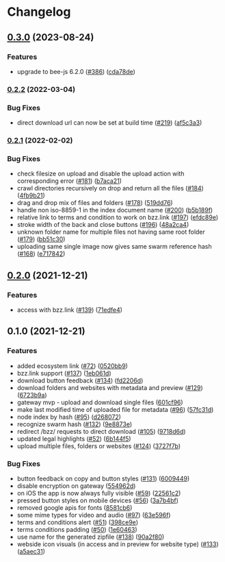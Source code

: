 # Changelog

## [0.3.0](https://github.com/ethersphere/gateway-ui/compare/v0.2.2...v0.3.0) (2023-08-24)


### Features

* upgrade to bee-js 6.2.0 ([#386](https://github.com/ethersphere/gateway-ui/issues/386)) ([cda78de](https://github.com/ethersphere/gateway-ui/commit/cda78de2bf4f89e02f2c1a460b15e9eeaf43f4f9))

### [0.2.2](https://www.github.com/ethersphere/gateway-ui/compare/v0.2.1...v0.2.2) (2022-03-04)


### Bug Fixes

* direct download url can now be set at build time ([#219](https://www.github.com/ethersphere/gateway-ui/issues/219)) ([af5c3a3](https://www.github.com/ethersphere/gateway-ui/commit/af5c3a3f49585bb1e775719a0acb7dcedccb34a3))

### [0.2.1](https://www.github.com/ethersphere/gateway/compare/v0.2.0...v0.2.1) (2022-02-02)


### Bug Fixes

* check filesize on upload and disable the upload action with corresponding error ([#181](https://www.github.com/ethersphere/gateway/issues/181)) ([b7aca21](https://www.github.com/ethersphere/gateway/commit/b7aca2120580f08a0693c04258c1d4dd37d39861))
* crawl directories recursively on drop and return all the files ([#184](https://www.github.com/ethersphere/gateway/issues/184)) ([4fb9b21](https://www.github.com/ethersphere/gateway/commit/4fb9b2190a1aa14383649d3e440da0bc22ac6997))
* drag and drop mix of files and folders ([#178](https://www.github.com/ethersphere/gateway/issues/178)) ([519dd76](https://www.github.com/ethersphere/gateway/commit/519dd76a32228e40a4b22b804a13f7b8a7c9b59c))
* handle non iso-8859-1 in the index document name ([#200](https://www.github.com/ethersphere/gateway/issues/200)) ([b5b189f](https://www.github.com/ethersphere/gateway/commit/b5b189fa2fd11ae8f59fac456c01f435285a4904))
* relative link to terms and condition to work on bzz.link ([#197](https://www.github.com/ethersphere/gateway/issues/197)) ([efdc89e](https://www.github.com/ethersphere/gateway/commit/efdc89e78a392d5c46f49e7b35c6dc9678c36725))
* stroke width of the back and close buttons ([#196](https://www.github.com/ethersphere/gateway/issues/196)) ([48a2ca4](https://www.github.com/ethersphere/gateway/commit/48a2ca4097febf810b4b0da43040b68005503466))
* unknown folder name for multiple files not having same root folder ([#179](https://www.github.com/ethersphere/gateway/issues/179)) ([bb51c30](https://www.github.com/ethersphere/gateway/commit/bb51c30aaab82290cc7edeb08b32f761f7f2b7ce))
* uploading same single image now gives same swarm reference hash ([#168](https://www.github.com/ethersphere/gateway/issues/168)) ([e717842](https://www.github.com/ethersphere/gateway/commit/e71784210d2943bf69fb92fda07fb09bfac9c618))

## [0.2.0](https://www.github.com/ethersphere/gateway/compare/v0.1.0...v0.2.0) (2021-12-21)


### Features

* access with bzz.link ([#139](https://www.github.com/ethersphere/gateway/issues/139)) ([71edfe4](https://www.github.com/ethersphere/gateway/commit/71edfe4f70e2f7fa23902dcce6d003a69c82415d))

## 0.1.0 (2021-12-21)


### Features

* added ecosystem link ([#72](https://www.github.com/ethersphere/gateway/issues/72)) ([0520bb9](https://www.github.com/ethersphere/gateway/commit/0520bb990705ef4b0f7bc90833665a4e4c9d4601))
* bzz.link support ([#137](https://www.github.com/ethersphere/gateway/issues/137)) ([1eb061d](https://www.github.com/ethersphere/gateway/commit/1eb061d8af0d6ff68cdfc632091e82b7b913890a))
* download button feedback ([#134](https://www.github.com/ethersphere/gateway/issues/134)) ([fd2206d](https://www.github.com/ethersphere/gateway/commit/fd2206d334f77396417c5fa179b62e2916ec66b1))
* download folders and websites with metadata and preview ([#129](https://www.github.com/ethersphere/gateway/issues/129)) ([6723b9a](https://www.github.com/ethersphere/gateway/commit/6723b9a46fd79d4df9be84d8ce76d196860ef7c0))
* gateway mvp - upload and download single files ([601cf96](https://www.github.com/ethersphere/gateway/commit/601cf961341812782ebf93efbd9f7e4c59130e81))
* make last modified time of uploaded file for metadata ([#96](https://www.github.com/ethersphere/gateway/issues/96)) ([57fc31d](https://www.github.com/ethersphere/gateway/commit/57fc31df5fac0cd66c2da94cf5896cd4f9965113))
* node index by hash ([#95](https://www.github.com/ethersphere/gateway/issues/95)) ([d268072](https://www.github.com/ethersphere/gateway/commit/d268072abc1576f505e2b809decf363bb894ef12))
* recognize swarm hash ([#132](https://www.github.com/ethersphere/gateway/issues/132)) ([9e8873e](https://www.github.com/ethersphere/gateway/commit/9e8873ecd94ee6ba6529cf6d6d332a43e8a6a6a0))
* redirect /bzz/<hash> requests to direct download ([#105](https://www.github.com/ethersphere/gateway/issues/105)) ([9718d6d](https://www.github.com/ethersphere/gateway/commit/9718d6dfcac10cb0f3fee9c92cb7357da57754d3))
* updated legal highlights ([#52](https://www.github.com/ethersphere/gateway/issues/52)) ([6b144f5](https://www.github.com/ethersphere/gateway/commit/6b144f579945c792d008683bba9038c3ebb3d29b))
* upload multiple files, folders or websites ([#124](https://www.github.com/ethersphere/gateway/issues/124)) ([3727f7b](https://www.github.com/ethersphere/gateway/commit/3727f7bec04810871b6bfc8418cdd4ea0eaf0bf7))


### Bug Fixes

* button feedback on copy and button styles ([#131](https://www.github.com/ethersphere/gateway/issues/131)) ([6009449](https://www.github.com/ethersphere/gateway/commit/6009449183e15f4ac38cac35c75dc838deb0f8e4))
* disable encryption on gateway ([554962d](https://www.github.com/ethersphere/gateway/commit/554962d286d2e9ae8594293ec6d97bb24f0ae948))
* on iOS the app is now always fully visible ([#59](https://www.github.com/ethersphere/gateway/issues/59)) ([22561c2](https://www.github.com/ethersphere/gateway/commit/22561c2f7b9578e11f7610e40546d605311af7ec))
* pressed button styles on mobile devices ([#56](https://www.github.com/ethersphere/gateway/issues/56)) ([3a7b4bf](https://www.github.com/ethersphere/gateway/commit/3a7b4bf35d776b19c5bf08f0156f91e17b8a19df))
* removed google apis for fonts ([8581cb6](https://www.github.com/ethersphere/gateway/commit/8581cb6eeaae07e1610a0595687a90963e0cd0ec))
* some mime types for video and audio ([#97](https://www.github.com/ethersphere/gateway/issues/97)) ([63e596f](https://www.github.com/ethersphere/gateway/commit/63e596f5967ea0ed0044c08c4c0c2dcf1ecf5714))
* terms and conditions alert ([#51](https://www.github.com/ethersphere/gateway/issues/51)) ([398ce9e](https://www.github.com/ethersphere/gateway/commit/398ce9e5d3d2a8e95dd721d15554e18e7f571256))
* terms conditions padding ([#50](https://www.github.com/ethersphere/gateway/issues/50)) ([1e60463](https://www.github.com/ethersphere/gateway/commit/1e60463d9d5cd8a4a45fa9cb3f443bf5ecfde76d))
* use name for the generated zipfile ([#138](https://www.github.com/ethersphere/gateway/issues/138)) ([90a2f80](https://www.github.com/ethersphere/gateway/commit/90a2f8071f130bea2c369bfd25c39e5d5eff76aa))
* webside icon visuals (in access and in preview for website type) ([#133](https://www.github.com/ethersphere/gateway/issues/133)) ([a5aec31](https://www.github.com/ethersphere/gateway/commit/a5aec3115638b7afd84e6daed988f36e31242d55))
